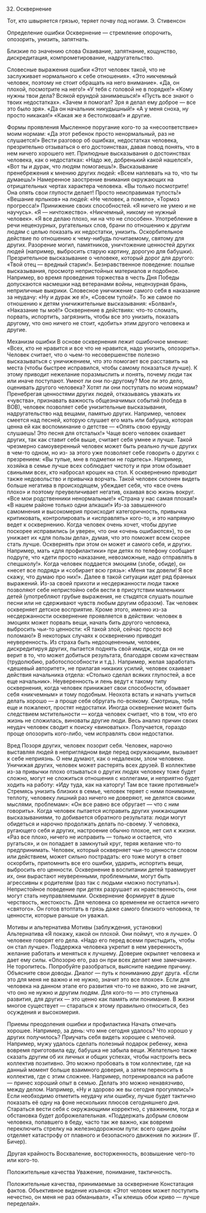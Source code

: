 32. Осквернение

Тот, кто швыряется грязью, теряет почву под ногами.
Э. Стивенсон

Определение ошибки
Осквернение — стремление опорочить, опозорить, унизить, запятнать.

Близкие по значению слова
Охаивание, запятнание, кощунство, дискредитация, компрометирование, надругательство.

Словесные выражения ошибки
«Этот человек такой, что не заслуживает нормального к себе отношения».
«Это никчемный человек, поэтому не стоит обращать на него внимание».
«Да, он плохой, посмотрите на него!»
«У тебя с головой не в порядке!»
«Кому нужны твои дела? Всякой ерундой занимаешься!»
«Пусть все знают о твоих недостатках».
«Зачем я помогал? Зря я делал ему доброе — все это было зря».
«Да он начальник никудышный!»
«А у меня сноха, ну просто никакая!»
«Какая же я бестолковая!» и другие.

Формы проявления
Мысленное поругание кого-то за «несоответствие» моим нормам: «Да этот ребенок просто ненормальный, раз не слушается!»
Вести разговор об ошибках, недостатках человека, презрительно отзываться о его достоинствах, давая повод понять, что в нем ничего хорошего нет.
Прилюдные высказывания о достоинствах человека, как о недостатках: «Надо же, добренький какой нашелся!», «Вот ты и дурак, что людям помогаешь!». Высказывание пренебрежения к мнению других людей: «Всем наплевать на то, что ты думаешь!»
Намеренное заострение внимания окружающих на отрицательных чертах характера человека. «Вы только посмотрите! Она опять свои глупости делает! Просто неисправимая тупость!»
«Вешание ярлыков» на людей: «Не человек, а помело», «Тормоз прогресса!»
Принижение своих способностей. «Я ничего не умею и не научусь». «Я — ничтожество». «Никчемный, никому не нужный человек». «Я все делаю плохо, ни на что не способен».
Употребление в речи нецензурных, ругательных слов, брани по отношению к другим людям с целью показать их недостатки, унизить.
Оскорбительное действие по отношению к чему-нибудь почитаемому, святому для других. Разорение могил, памятников, уничтожение ценностей других людей (например, выбросить старую картину, дорогую для бабушки).
Презрительное высказывание о человеке, который дорог для другого: «Твой отец — вредный старик!».
Безнравственное поведение: пошлые высказывания, просмотр непристойных материалов и подобное. Например, во время проведения торжества в честь Дня Победы допускаются насмешки над ветеранами войны, нецензурная брань, неприличные выкрики.
Словесное уничижение самого себя в наказание за неудачу: «Ну и дурак же я!», «Совсем тупой!». То же самое по отношению к детям уничижительные высказывания: «Болван!», «Наказание ты моё!»
Осквернение в действиях: что-то сломать, порвать, испортить, загрязнить, чтобы все это унизить, показать другому, что оно ничего не стоит, «добить» этим другого человека и другие.

Механизм ошибки
В основе осквернения лежит ошибочное мнение: «Всех, кто не нравится и все что не нравится, надо унизить, опозорить».
Человек считает, что о чьем-то несовершенстве полезно высказываться с уничижением, что это помогает все расставить на места (чтобы быстрее исправился, чтобы самому показаться лучше). К этому приводит нежелание поразмыслить и понять, почему люди так или иначе поступают. Умеют ли они по-другому? Мое ли это дело, оценивать другого человека? Хотят ли они поступать по моим нормам?
Пренебрегая ценностями других людей, отказываясь уважать их «чувства», признавать важность общезначимых событий (победа в ВОВ), человек позволяет себе унизительные высказывания, надругательство над вещами, памятью других. Например, человек смеется над песней, которую слушает его мать или бабушка, которая ценна ей как воспоминание о детстве — «Опять свою ерунду слушаешь! Это песня для отсталых!»
Чаще всего человек охаивает других, так как ставит себя выше, считает себя умнее и лучше. Такой чрезмерно самоуверенный человек может быть реально лучше других в чем-то одном, но из- за этого уже позволяет себе говорить о других с презрением: «Вы тупые, мне в подметки не годитесь». Например, хозяйка в семье лучше всех соблюдает чистоту и при этом обзывает свиньями всех, кто набросал крошек на стол.
К осквернению приводит также недовольство и привычка ворчать. Такой человек склонен видеть больше негатива в происходящем, убеждает себя, что «все очень плохо» и поэтому преувеличивает негатив, охаивая всю жизнь вокруг. «Все мои родственники ненормальные!» «Страна у нас самая плохая!» «В нашем районе только одни алкаши!»
Из-за завышенного самомнения и высокомерия происходит категоричность, привычка критиковать, контролировать и «исправлять» кого-то, и это напрямую ведет к осквернению. Когда человек очень хочет, чтобы другие поскорее исправились (и уверен, что они «очень ошибаются»), то он унижает их «для пользы дела», думая, что это поможет всем скорее стать лучше. Осквернять при этом он может и самого себя, и других. Например, мать «для профилактики» при детях по телефону сообщает подруге, что «дети просто наказание, невозможные, надо отправлять в спецшколу!».
Когда человек поддается эмоциям (злобе, обиде), он «несет все подряд» и «собирает всю грязь»: «Меня так довели! Я все скажу, что думаю про них!». Далее в такой ситуации идет ряд бранных выражений.
Из-за своей прихоти и несдержанности люди также позволяют себе непристойно себя вести в присутствии маленьких детей (употребляют грубые выражения, не стыдятся слушать пошлые песни или не сдерживают чувств любым другим образом). Так человек оскверняет детское восприятие.
Кроме этого, именно из-за несдержанности осквернение проявляется в действии: человек в эмоциях может порвать вещи, начать бить другого человека, выбросить чьи-то ценности: «Я такой злой, сейчас просто всё поломаю!»
В некоторых случаях к осквернению приводит неуверенность. Из страха быть недооцененным, человек, дискредитируя других, пытается поднять свой имидж, когда он не верит в то, что может добиться результата, благодаря своим качествам (трудолюбию, работоспособности и т.д.). Например, желая заработать «дешевый авторитет», не прилагая никаких усилий, человек охаивает действия начальника отдела: «Столько сделал всяких глупостей, а все еще начальник».
Неуверенность и лень ведут к такому типу осквернения, когда человек принижает свои способности, обзывает себя «никчемным» и тому подобным. Неохота встать и начать учиться делать хорошо — а проще себя обругать по-всякому. Смотришь, тебя еще и пожалеют, простят недостатки.
Иногда осквернение может быть следствием мстительности — когда человек считает, что в том, что его жизнь не сложилась, виноваты другие люди. Весь анализ причин своих неудач человек сводит к поиску «виноватых». Получается, гораздо проще опозорить кого-либо, чем исправлять свои недостатки.

Вред
Позоря других, человек позорит себя. Человек, нарочно выставляя людей в неприглядном виде перед окружающими, вызывает к себе неприязнь. О нем думают, как о недалеком, злом человеке.
Уничижая других, человек может растерять всех друзей. В коллективе из-за привычки плохо отзываться о других людях человеку тоже будет сложно, могут не сложиться отношения с коллегами, и неприятно будет ходить на работу: «Иду туда, как на каторгу! Там все такие противные!»
Стремясь унизить близких в семье, человек теряет с ними понимание, теплоту, человеку лишний раз ничего не доверяют, не делятся своими мыслями, проблемам»: «Он все равно все обругает — что с ним говорить».
Когда человек пытается исправить других унижающими высказываниями, то добивается обратного результата: люди могут обидеться и нарочно продолжать делать по-своему.
У человека, ругающего себя и других, настроение обычно плохое, нет сил к жизни. «Раз все плохо, ничего не исправить — только и остается, что ругаться», и он попадает в замкнутый круг, теряя желание что-то предпринимать.
Человек, который оскверняет чьи-то ценности словом или действием, может сильно пострадать: его тоже могут в ответ оскорбить, припомнить все его ошибки, ударить, испортить вещи, выбросить его ценности.
Осквернение в воспитании детей травмирует их, они вырастают неуверенными, проблемными, могут быть агрессивны к родителям (раз так с людьми «можно поступать»). Непристойное поведение при детях разрушает их нравственность, они могут стать неуправляемыми.
Осквернение формирует в душе черствость, жестокость. Для человека со временем не остается ничего «святого». Он готов втоптать в грязь даже самого близкого человека, те ценности, которые раньше он уважал.

Мотивы и альтернатива
Мотивы (заблуждения, установки)	Альтернатива
«Я покажу, какой он плохой. Они поймут, что я лучше».	О человеке говорят его дела.
«Надо его перед всеми пристыдить, чтобы он стал лучше».	Поддержка человека укрепит в нем уверенность, желание работать и меняться к лучшему. Доверие окрыляет человека и дает ему силы.
«Опозорю его, раз он при всех делает мне замечание».	Не торопитесь. Попробуйте разобраться, выясните наедине причину. Объясните свои доводы. Диалог — путь к пониманию друг друга.
«Если это для меня не важно и не нужно, значит это все плохое».	Если для человека на данном этапе его развития что-то не важно, это не значит, что оно не нужно и другим людям. Для кого-то — это ступенька развития, для других — это ценно как память или понимание. В жизни многое существует — стараться к этому правильно относиться, без осуждения и высокомерия.

Приемы преодоления ошибки и профилактика
Начать отмечать хорошее. Например, за день: что мне сегодня удалось? Что хорошо у других получилось? Приучать себя видеть хорошее с мелочей. Например, мужу удалось сделать полезный подарок ребенку, жена вовремя приготовила еду, бабушка не забыла вещи.
Желательно также сказать другим об их личных и общих успехах, чтобы настроить весь коллектив позитивно. Это можно пробовать в том коллективе, где на данный момент больше взаимного доверия, а затем переносить в коллектив, где с этим сложнее. Например, потренировался на работе — принес хороший опыт в семью. Делать это можно ненавязчиво, между делом. Например, «Ну и здорово же вы сегодня прогулялись!»
Если необходимо отметить неудачу или ошибку, лучше будет тактично показать её одну на фоне нескольких плюсов сегодняшнего дня.
Стараться вести себя с окружающими корректно, с уважением, тогда и обстановка будет доброжелательная.
«Поддержать добрым словом человека, попавшего в беду, часто так же важно, как вовремя переключить стрелку на железнодорожном пути: всего один дюйм отделяет катастрофу от плавного и безопасного движения по жизни» (Г. Бичер).

Другая крайность
Восхваление, восторженность, возвышение чего-то или кого-то.

Положительные качества
Уважение, понимание, тактичность.

Положительные качества, принимаемые за осквернение
Констатация фактов. Объективное видение изъянов: «Этот человек может поступить нечестно, он меня не раз обманывал», «Ты клеишь обои криво — лучше переделай».
